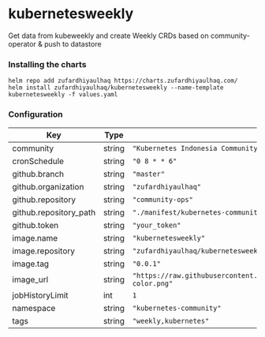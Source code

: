 # kubernetesweekly
Get data from kubeweekly and create Weekly CRDs based on community-operator & push to datastore

### Installing the charts
```
helm repo add zufardhiyaulhaq https://charts.zufardhiyaulhaq.com/
helm install zufardhiyaulhaq/kubernetesweekly --name-template kubernetesweekly -f values.yaml
```

### Configuration

| Key | Type | Default | Description |
|-----|------|---------|-------------|
| community | string | `"Kubernetes Indonesia Community"` |  |
| cronSchedule | string | `"0 8 * * 6"` |  |
| github.branch | string | `"master"` |  |
| github.organization | string | `"zufardhiyaulhaq"` |  |
| github.repository | string | `"community-ops"` |  |
| github.repository_path | string | `"./manifest/kubernetes-community/"` |  |
| github.token | string | `"your_token"` |  |
| image.name | string | `"kubernetesweekly"` |  |
| image.repository | string | `"zufardhiyaulhaq/kubernetesweekly"` |  |
| image.tag | string | `"0.0.1"` |  |
| image_url | string | `"https://raw.githubusercontent.com/cncf/artwork/master/other/cncf/horizontal/color/cncf-color.png"` |  |
| jobHistoryLimit | int | `1` |  |
| namespace | string | `"kubernetes-community"` |  |
| tags | string | `"weekly,kubernetes"` |  |

